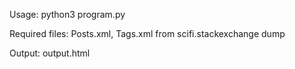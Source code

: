 Usage:
python3 program.py



Required files:
Posts.xml, 
Tags.xml   from scifi.stackexchange dump



Output:
output.html
